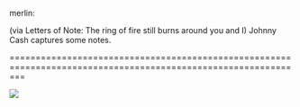 <!--
id: 10158531136
link: http://tumblr.atmos.org/post/10158531136/quickly-capture-that
slug: quickly-capture-that
date: Tue Sep 13 2011 00:41:19 GMT-0700 (PDT)
publish: 2011-09-013
tags: Johnny Cash
title: merlin:

(via Letters of Note: The ring of fire still burns around you and I)
Johnny Cash captures some notes.

-->


merlin:

(via Letters of Note: The ring of fire still burns around you and I)
Johnny Cash captures some notes.

===============================================================================================================

![](http://24.media.tumblr.com/tumblr_lrf7go2exa1qz4rlzo1_1280.jpg)

